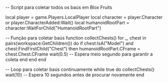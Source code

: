 -- Script para coletar todos os baús em Blox Fruits

local player = game.Players.LocalPlayer
local character = player.Character or player.CharacterAdded:Wait()
local humanoidRootPart = character:WaitForChild("HumanoidRootPart")

-- Função para coletar baús
function collectChests()
    for _, chest in pairs(workspace:GetChildren()) do
        if chest:IsA("Model") and chest:FindFirstChild("Chest") then
            humanoidRootPart.CFrame = chest.Chest.CFrame
            wait(0.5) -- Espera meio segundo para garantir a coleta
        end
    end
end

-- Loop para coletar baús continuamente
while true do
    collectChests()
    wait(10) -- Espera 10 segundos antes de procurar novamente
end
